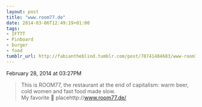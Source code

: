 ```yaml
---
layout: post
title: "‎www.room77.de"
date: 2014-03-06T12:49:19+01:00
tags:
- IFTTT
- Pinboard
- burger
- food
tumblr_url: http://fabiantheblind.tumblr.com/post/78741484683/www-room77-de
---
```

February 28, 2014 at 03:27PM
> This is ROOM77, the restaurant at the end of capitalism: 
> warm beer, cold women and fast food made slow.  
My favorite 🍔 placehttp://www.room77.de/
